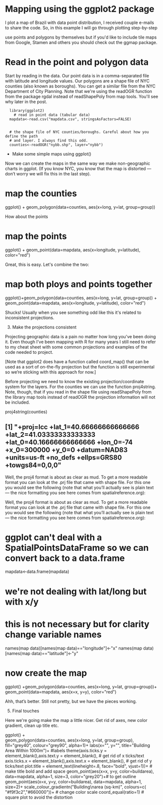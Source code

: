 



# Mapping using the ggplot2 package

 I plot a map of Brazil with data point distribution, 
I received couple e-mails to share the code. So, in this example I will go through plotting step-by-step 

use points and polygons by themselves but if you'd like to include tile maps from Google, Stamen and others you should check out the ggmap package.

# Read in the point and polygon data

Start by reading in the data. Our point data is in a comma-separated file with latitude and longitude values. Our polygons are a shape file of NYC counties (also known as boroughs). You can get a similar file from the NYC Department of City Planning. Note that we're using the readOGR function from the package rgdal instead of readShapePoly from map tools. You'll see why later in the post.

```library(rgdal)
  library(ggplot2)
    # read in point data (tabular data)
  mapdata<-read.csv("mapdata.csv", stringsAsFactors=FALSE)


  # the shape file of NYC counties/boroughs. Careful about how you define the path
  # and layer. I always find this odd.
  counties<-readOGR("nybb.shp", layer="nybb")
```


- Make some simple maps using ggplot()

Now we can create the maps in the same way we make non-geographic charts in ggplot. (If you know NYC, you know that the map is distorted — don’t worry we will fix this in the last step).

  # map the counties
  ggplot() +  geom_polygon(data=counties, aes(x=long, y=lat, group=group))


How about the points

  # map the points
  ggplot() +  geom_point(data=mapdata, aes(x=longitude, y=latitude), color="red")


Great, this is easy. Let's combine the two:

  # map both ploys and points together
  ggplot()+geom_polygon(data=counties, aes(x=long, y=lat, group=group)) +  
  geom_point(data=mapdata, aes(x=longitude, y=latitude), color="red")


Shucks! Usually when you see something odd like this it's related to inconsistent projections.

3. Make the projections consistent

Projecting geographic data is a pain no matter how long you've been doing it. Even though I've been mapping with R for many years I still need to refer to my cheat sheet with some common projections and examples of the code needed to project.

[Note that ggplot2 does have a function called coord_map() that can be used as a sort of on-the-fly projection but the function is still experimental so we’re sticking with this approach for now.]

Before projecting we need to know the existing projection/coordinate system for the layers. For the counties we can use the function proj4string. Note, though, that if you read in the shape file using readShapePoly from the library map tools instead of readOGR the projection information will not be included.

proj4string(counties)
## [1] "+proj=lcc +lat_1=40.66666666666666 +lat_2=41.03333333333333 +lat_0=40.16666666666666 +lon_0=-74 +x_0=300000 +y_0=0 +datum=NAD83 +units=us-ft +no_defs +ellps=GRS80 +towgs84=0,0,0"


Well, the proj4 format is about as clear as mud. To get a more readable format you can look at the .prj file that came with shape file. For this one you would see the following (note that what you’ll actually see is plain text — the nice formatting you see here comes from spatialreference.org):


Well, the proj4 format is about as clear as mud. To get a more readable format you can look at the .prj file that came with shape file. For this one you would see the following (note that what you’ll actually see is plain text — the nice formatting you see here comes from spatialreference.org):


# ggplot can't deal with a SpatialPointsDataFrame so we can convert back to a data.frame
mapdata<-data.frame(mapdata)

# we're not dealing with lat/long but with x/y
# this is not necessary but for clarity change variable names
names(map data)[names(map data)=="longitude"]<-"x"
names(map data)[names(map data)=="latitude"]<-"y"

# now create the map
ggplot() +geom_polygon(data=counties, aes(x=long, y=lat, group=group))+  geom_point(data=mapdata, aes(x=x, y=y), color="red")


Ahh, that’s better. Still not pretty, but we have the pieces working.

5. Final touches

Here we're going make the map a little nicer. Get rid of axes, new color gradient, clean up title etc.

ggplot() +  
    geom_polygon(data=counties, aes(x=long, y=lat, group=group), fill="grey40", 
        colour="grey90", alpha=1)+
    labs(x="", y="", title="Building Area Within 1000m")+ #labels
    theme(axis.ticks.y = element_blank(),axis.text.y = element_blank(), # get rid of x ticks/text
          axis.ticks.x = element_blank(),axis.text.x = element_blank(), # get rid of y ticks/text
          plot.title = element_text(lineheight=.8, face="bold", vjust=1))+ # make title bold and add space
    geom_point(aes(x=x, y=y, color=buildarea), data=mapdata, alpha=1, size=3, color="grey20")+# to get outline
    geom_point(aes(x=x, y=y, color=buildarea), data=mapdata, alpha=1, size=2)+
    scale_colour_gradientn("Building\narea (sq-km)", 
        colours=c( "#f9f3c2","#660000"))+ # change color scale
    coord_equal(ratio=1) # square plot to avoid the distortion